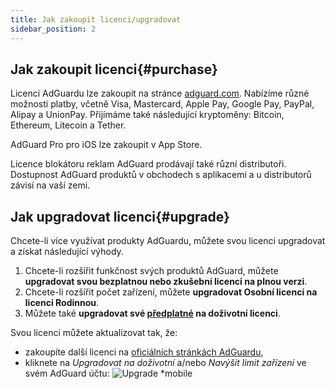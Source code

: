 ```yaml
---
title: Jak zakoupit licenci/upgradovat
sidebar_position: 2
---
```


## Jak zakoupit licenci{#purchase}

Licenci AdGuardu lze zakoupit na stránce [adguard.com](https://adguard.com/license.html). Nabízíme různé možnosti platby, včetně Visa, Mastercard, Apple Pay, Google Pay, PayPal, Alipay a UnionPay. Přijímáme také následující kryptoměny: Bitcoin, Ethereum, Litecoin a Tether.

AdGuard Pro pro iOS lze zakoupit v App Store.

Licence blokátoru reklam AdGuard prodávají také různí distributoři. Dostupnost AdGuard produktů v obchodech s aplikacemi a u distributorů závisí na vaší zemi.

## Jak upgradovat licenci{#upgrade}

Chcete-li více využívat produkty AdGuardu, můžete svou licenci upgradovat a získat následující výhody.

1. Chcete-li rozšířit funkčnost svých produktů AdGuard, můžete **upgradovat svou bezplatnou nebo zkušební licenci na plnou verzi**.
2. Chcete-li rozšířit počet zařízení, můžete **upgradovat Osobní licenci na licenci Rodinnou**.
3. Můžete také **upgradovat své [předplatné](../what-is) na doživotní licenci**.

Svou licenci můžete aktualizovat tak, že:

- zakoupíte další licenci na [oficiálních stránkách AdGuardu](https://adguard.com),
- kliknete na *Upgradovat na doživotní* a/nebo *Navýšit limit zařízení* ve svém AdGuard účtu: ![Upgrade *mobile](https://cdn.adtidy.org/content/kb/ad_blocker/general/newaccount-upgrade.png)
